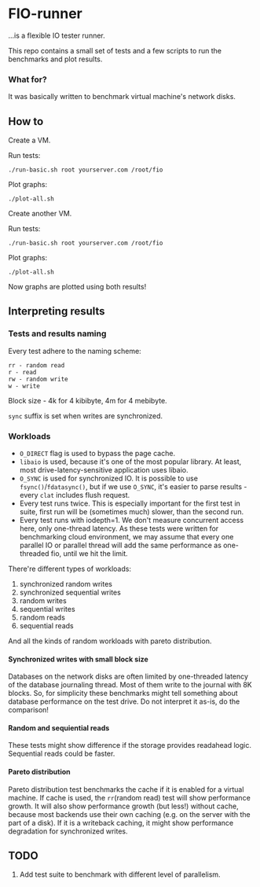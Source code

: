 # FIO-runner
...is a flexible IO tester runner.

This repo contains a small set of tests and a few scripts to run the benchmarks and plot results.

### What for?
It was basically written to benchmark virtual machine's network disks.

## How to

Create a VM.

Run tests:

`./run-basic.sh root yourserver.com /root/fio`

Plot graphs:

`./plot-all.sh`

Create another VM.

Run tests:

`./run-basic.sh root yourserver.com /root/fio`

Plot graphs:

`./plot-all.sh`

Now graphs are plotted using both results!

## Interpreting results

### Tests and results naming

Every test adhere to the naming scheme:
```
rr - random read
r - read
rw - random write
w - write
```
Block size - 4k for 4 kibibyte, 4m for 4 mebibyte.

`sync` suffix is set when writes are synchronized.

### Workloads

* `O_DIRECT` flag is used to bypass the page cache.
* `libaio` is used, because it's one of the most popular library. At least, most drive-latency-sensitive application uses libaio.
* `O_SYNC` is used for synchronized IO. It is possible to use `fsync()`/`fdatasync()`, but if we use `O_SYNC`, it's easier to parse results - every `clat` includes flush request.
* Every test runs twice. This is especially important for the first test in suite, first run will be (sometimes much) slower, than the second run.
* Every test runs with iodepth=1. We don't measure concurrent access here, only one-thread latency. As these tests were written for benchmarking cloud environment, we may assume that every one parallel IO or parallel thread will add the same performance as one-threaded fio, until we hit the limit.

There're different types of workloads:
1. synchronized random writes
2. synchronized sequential writes
3. random writes
4. sequential writes
5. random reads
6. sequential reads

And all the kinds of random workloads with pareto distribution.

#### Synchronized writes with small block size

Databases on the network disks are often limited by one-threaded latency of the database journaling thread. Most of them write to the journal with 8K blocks. So, for simplicity these benchmarks might tell something about database performance on the test drive. Do not interpret it as-is, do the comparison!

#### Random and sequiential reads

These tests might show difference if the storage provides readahead logic. Sequential reads could be faster.

#### Pareto distribution

Pareto distribution test benchmarks the cache if it is enabled for a virtual machine. If cache is used, the `rr`(random read) test will show performance growth. It will also show performance growth (but less!) without cache, because most backends use their own caching (e.g. on the server with the part of a disk).
If it is a writeback caching, it might show performance degradation for synchronized writes.

## TODO
1. Add test suite to benchmark with different level of parallelism.
